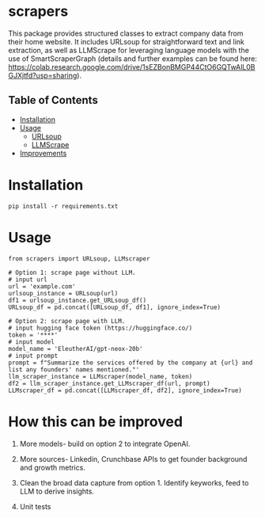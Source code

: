# scrapers
This package provides structured classes to extract company data from their home website. It includes URLsoup for straightforward text and link extraction, as well as LLMScrape for leveraging language models with the use of SmartScraperGraph (details and further examples can be found here: https://colab.research.google.com/drive/1sEZBonBMGP44CtO6GQTwAlL0BGJXjtfd?usp=sharing).

## Table of Contents
- [Installation](#installation)
- [Usage](#usage)
  - [URLsoup](#urlsoup)
  - [LLMScrape](#llmscrape)
- [Improvements](#improvements)

# Installation

```
pip install -r requirements.txt
```

# Usage
```
from scrapers import URLsoup, LLMscraper

# Option 1: scrape page without LLM.
# input url
url = 'example.com'
urlsoup_instance = URLsoup(url)
df1 = urlsoup_instance.get_URLsoup_df()
URLsoup_df = pd.concat([URLsoup_df, df1], ignore_index=True)

# Option 2: scrape page with LLM. 
# input hugging face token (https://huggingface.co/)
token = '****'
# input model
model_name = 'EleutherAI/gpt-neox-20b' 
# input prompt
prompt = f"Summarize the services offered by the company at {url} and list any founders' names mentioned."'
llm_scraper_instance = LLMscraper(model_name, token)
df2 = llm_scraper_instance.get_LLMscraper_df(url, prompt)
LLMscraper_df = pd.concat([LLMscraper_df, df2], ignore_index=True)
```

# How this can be improved

1. More models- build on option 2 to integrate OpenAI.

2. More sources- Linkedin, Crunchbase APIs to get founder background and growth metrics.

3. Clean the broad data capture from option 1. Identify keyworks, feed to LLM to derive insights.

4. Unit tests
